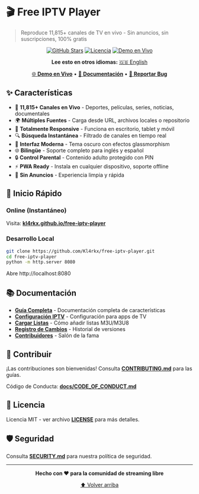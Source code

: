 # 🎬 Free IPTV Player

> Reproduce 11,815+ canales de TV en vivo - Sin anuncios, sin suscripciones, 100% gratis

<div align="center">

[![GitHub Stars](https://img.shields.io/github/stars/Kl4rkx/free-iptv-player?style=for-the-badge)](https://github.com/Kl4rkx/free-iptv-player/stargazers)
[![Licencia](https://img.shields.io/badge/licencia-MIT-green.svg?style=for-the-badge)](./LICENSE)
[![Demo en Vivo](https://img.shields.io/badge/demo-online-blue.svg?style=for-the-badge)](https://kl4rkx.github.io/free-iptv-player)

**Lee esto en otros idiomas:** [🇬🇧 English](./README.md)

[🌐 **Demo en Vivo**](https://kl4rkx.github.io/free-iptv-player) • [📖 **Documentación**](./docs/) • [🐛 **Reportar Bug**](https://github.com/Kl4rkx/free-iptv-player/issues)

</div>

## ✨ Características

- 🎥 **11,815+ Canales en Vivo** - Deportes, películas, series, noticias, documentales
- 🌍 **Múltiples Fuentes** - Carga desde URL, archivos locales o repositorio
- 📱 **Totalmente Responsive** - Funciona en escritorio, tablet y móvil
- 🔍 **Búsqueda Instantánea** - Filtrado de canales en tiempo real
- 🎨 **Interfaz Moderna** - Tema oscuro con efectos glassmorphism
- 🌐 **Bilingüe** - Soporte completo para inglés y español
- 🔒 **Control Parental** - Contenido adulto protegido con PIN
- ⚡ **PWA Ready** - Instala en cualquier dispositivo, soporte offline
- 🚫 **Sin Anuncios** - Experiencia limpia y rápida

## 🚀 Inicio Rápido

### Online (Instantáneo)

Visita: **[kl4rkx.github.io/free-iptv-player](https://kl4rkx.github.io/free-iptv-player)**

### Desarrollo Local

```bash
git clone https://github.com/Kl4rkx/free-iptv-player.git
cd free-iptv-player
python -m http.server 8080
```

Abre http://localhost:8080

## 📚 Documentación

- **[Guía Completa](./docs/GUIA_COMPLETA.md)** - Documentación completa de características
- **[Configuración IPTV](./docs/CONFIGURACION-IPTV.md)** - Configuración para apps de TV
- **[Cargar Listas](./docs/CARGAR-LISTAS-M3U.md)** - Cómo añadir listas M3U/M3U8
- **[Registro de Cambios](./docs/CHANGELOG.md)** - Historial de versiones
- **[Contribuidores](./docs/CONTRIBUTORS.md)** - Salón de la fama

## 🤝 Contribuir

¡Las contribuciones son bienvenidas! Consulta **[CONTRIBUTING.md](./CONTRIBUTING.md)** para las guías.

Código de Conducta: **[docs/CODE_OF_CONDUCT.md](./docs/CODE_OF_CONDUCT.md)**

## 📄 Licencia

Licencia MIT - ver archivo **[LICENSE](./LICENSE)** para más detalles.

## 🛡️ Seguridad

Consulta **[SECURITY.md](./SECURITY.md)** para nuestra política de seguridad.

---

<div align="center">

**Hecho con ❤️ para la comunidad de streaming libre**

[⬆ Volver arriba](#-free-iptv-player)

</div>
